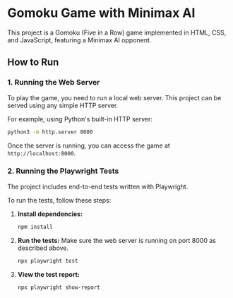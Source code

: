 # Gomoku Game with Minimax AI

This project is a Gomoku (Five in a Row) game implemented in HTML, CSS, and JavaScript, featuring a Minimax AI opponent.

## How to Run

### 1. Running the Web Server

To play the game, you need to run a local web server. This project can be served using any simple HTTP server.

For example, using Python's built-in HTTP server:

```sh
python3 -m http.server 8000
```

Once the server is running, you can access the game at `http://localhost:8000`.

### 2. Running the Playwright Tests

The project includes end-to-end tests written with Playwright.

To run the tests, follow these steps:

1.  **Install dependencies:**
    ```sh
    npm install
    ```

2.  **Run the tests:**
    Make sure the web server is running on port 8000 as described above.
    ```sh
    npx playwright test
    ```

3.  **View the test report:**
    ```sh
    npx playwright show-report
    ```
